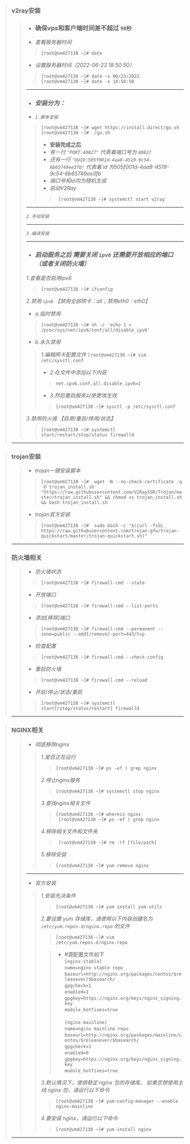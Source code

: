 > ### v2ray安装
>> - ### 确保vps和客户端时间差不超过 `90秒`
>> - *查看服务器时间*    
>>>  ``` [root@vm427138 ~]# date ```    
>>>
>>
>> - *设置服务器时间（2022-06-23 18:50:50）*      
>>> ``` [root@vm427138 ~]# date -s 06/23/2022 ```        
>>> ``` [root@vm427138 ~]# date -s 18:50:50 ```  
>> ---   
>> - ### *安装分为：*  
>> - *`1.脚本安装`*   
>>> ``` [root@vm427138 ~]# wget https://install.direct/go.sh ```   
>>> ``` [root@vm427138 ~]# ./go.sh ```  
>>>     
>>> - **安装完成之后**   
>>> - *有一行 `"PORT:40827"` 代表着端口号为 `40827`*     
>>> - *还有一行 `"UUID:505f001d-4aa8-4519-9c54-6b65749ee3fb"` 代表着 id 为505f001d-4aa8-4519-9c54-6b65749ee3fb`*   
>>> - *端口号和id均为随机生成*  
>>> - *启动V2Ray*   
>>>> ``` [root@vm427138 ~]# systemctl start v2ray```  
>>  
>> ---
>> *`2.手动安装`*    
>>
>> ---
>> 
>>  *`3.编译安装`*  
>> 
>>  --- 
>> - ### *启动服务之后  需要关闭 `ipv6` 还需要开放相应的端口（或者关闭防火墙）* 
>>  *1.查看是否启用ipv6*       
>>> ``` [root@vm427138 ~]# ifconfig ```   
>> 
>> *2.禁用 `ipv6` 【禁用全部网卡：all；禁用eth0：eth0】*       
>> - *a.临时禁用*            
>>> ``` [root@vm427138 ~]# sh -c 'echo 1 > /proc/sys/net/ipv6/conf/all/disable_ipv6' ```   
>>>
>> - *b.永久禁用*          
>>> *1.编辑网卡配置文件*
>>> ``` [root@vm427138 ~]# vim /etc/sysctl.conf ```             
>>>
>>> - *2.在文件中添加以下内容*    
>>>> `net.ipv6.conf.all.disable_ipv6=1`      
>>> - *3.然后重启服务以使更改生效*       
>>>> ``` [root@vm427138 ~]# sysctl -p /etc/sysctl.conf ```
>>>
>> *3.禁用防火墙 【启用/重启/停用/状态】*       
>>> ``` [root@vm427138 ~]# systemctl start/restart/stop/status firewalld ```    
> ---


> ### trojan安装 
>> - *trojan一键安装脚本*       
>>> ``` [root@vm427138 ~]#  wget -N --no-check-certificate -q -O trojan_install.sh "https://raw.githubusercontent.com/V2RaySSR/Trojan/master/trojan_install.sh" && chmod +x trojan_install.sh && bash trojan_install.sh ```         
>>
>> - *trojan官方安装*       
>>> ``` [root@vm427138 ~]#  sudo bash -c "$(curl -fsSL https://raw.githubusercontent.com/trojan-gfw/trojan-quickstart/master/trojan-quickstart.sh)" ```         
> ---


> ### 防火墙相关
>> - *防火墙状态*   
>>> ``` [root@vm427138 ~]# firewall-cmd --state  ```   
>>
>> - *开放端口*  
>>> ``` [root@vm427138 ~]# firewall-cmd --list-ports ```  
>> 
>> - *添加[移除]端口*   
>>> ``` [root@vm427138 ~]# firewall-cmd --permanent --zone=public --add[/remove]-port=443/tcp ```   
>>
>> - *检查配置*   
>>> ``` [root@vm427138 ~]# firewall-cmd --check-config ```   
>>
>> - *重启防火墙*  
>>> ``` [root@vm427138 ~]# firewall-cmd --reload ```   
>>
>> - *开启/停止/状态/重启*  
>>> ``` [root@vm427138 ~]# systemctl start[/stop/status/restart] firewalld ```   
> ---

> ### NGINX相关  
>> - *彻底移除nginx*   
>>> *1.是否正在运行*   
>>>> ``` [root@vm427138 ~]# ps -ef | grep nginx ```    
>>>             
>>> *2.停止nginx服务*       
>>>> ``` [root@vm427138 ~]# systemctl stop nginx ```
>>>     
>>> *3.查找nginx相关文件*       
>>>> ``` [root@vm427138 ~]# whereis nginx ```      
>>>> ``` [root@vm427138 ~]# ps -ef | grep nginx```
>>>     
>>> *4.移除相关文件和文件夹*    
>>>> ``` [root@vm427138 ~]# rm -rf [file/path]```    
>>>     
>>> *5.移除安装*        
>>>> ``` [root@vm427138 ~]# yum remove nginx ```     
>> ---      
>> - *官方安装*        
>>> *1.安装先决条件*        
>>>> ``` [root@vm427138 ~]# yum install yum-utils ``` 
>>>     
>>> *2.要设置 yum 存储库，请使用以下内容创建名为 `/etc/yum.repos.d/nginx.repo` 的文件*      
>>>> ``` [root@vm427138 ~]# vim /etc/yum.repos.d/nginx.repo ```
>>>
>>>> - #源配置文件如下           
>>>> ``` [nginx-stable] ```         
>>>> ``` name=nginx stable repo ```         
>>>> ``` baseurl=http://nginx.org/packages/centos/$releasever/$basearch/ ```        
>>>> ``` gpgcheck=1 ```         
>>>> ``` enabled=1 ```      
>>>> ``` gpgkey=https://nginx.org/keys/nginx_signing.key ```        
>>>> ``` module_hotfixes=true ```       
>>>> ```  ```       
>>>> ``` [nginx-mainline] ```       
>>>> ``` name=nginx mainline repo ```       
>>>> ``` baseurl=http://nginx.org/packages/mainline/centos/$releasever/$basearch/ ```       
>>>> ``` gpgcheck=1 ```         
>>>> ``` enabled=0 ```      
>>>> ``` gpgkey=https://nginx.org/keys/nginx_signing.key ```        
>>>> ``` module_hotfixes=true ```       
>>>
>>> *3.默认情况下，使用稳定 nginx 包的存储库。 如果您想使用主线 nginx 包，请运行以下命令*        
>>>> ``` [root@vm427138 ~]# yum-config-manager --enable nginx-mainline ```
>>>
>>> *4.要安装 nginx，请运行以下命令*    
>>>> ``` [root@vm427138 ~]# yum install nginx ```       
> ---









